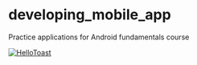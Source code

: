# developing_mobile_app

Practice applications for Android fundamentals course

<a href="https://imgur.com/a/pSpjKqp"><img src="https://imgur.com/a/pSpjKqp" title="HelloToast"></a>
